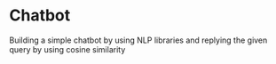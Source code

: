 # Chatbot
Building a simple chatbot by using NLP libraries and replying the given query by using cosine similarity
